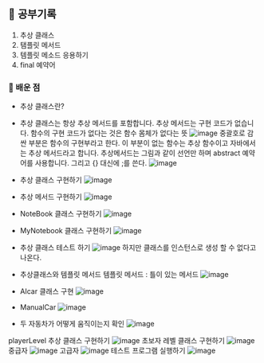 

## 🌅 공부기록
1. 추상 클래스
2. 탬플릿 메서드
3. 템플릿 메소드 응용하기
4. final 예약어
### 🧠 배운 점
- 추상 클래스란?
- 추상 클래스는 항상 추상 메서드를 포함합니다. 추상 메서드는 구현 코드가 없습니다. 함수의 구현 코드가 없다는 것은 함수 몸체가 없다는 뜻
![image](https://github.com/user-attachments/assets/f8c82850-a8ff-4e6f-883c-af3c03d74355)
중괄호로 감싼 부분은 함수의 구현부라고 한다.
이 부분이 없는 함수는 추상 함수이고 자바에서는 추상 메서드라고 합니다.
추상메서드는 그림과 같이 선언만 하며 abstract 예약어를 사용합니다. 그리고 {} 대신에 ;를 쓴다.
![image](https://github.com/user-attachments/assets/b2a1393e-1bd9-41e5-8189-9cef5d7a6486)
- 추상 클래스 구현하기
![image](https://github.com/user-attachments/assets/e97e8182-45b2-427f-9a53-978c36cebf5e)
- 추상 메서드 구현하기
![image](https://github.com/user-attachments/assets/d88f1a8a-3a67-4342-a592-f64cb6fbc8fe)
- NoteBook 클래스 구현하기
![image](https://github.com/user-attachments/assets/799a67fe-1d38-4117-89ce-ffe274d5f710)
- MyNotebook 클래스 구현하기
![image](https://github.com/user-attachments/assets/e8c392b6-0b6a-4e1f-bc2a-7102fa1e6bc3)
- 추상 클래스 테스트 하기
![image](https://github.com/user-attachments/assets/ed7929a1-e7cb-4017-bf54-0b428abfa91e)
하지만 클래스를 인스턴스로 생성 할 수 없다고 나온다.

- 추상클래스와 템플릿 메서드
템플릿 메서드 : 틀이 있는 메서드
![image](https://github.com/user-attachments/assets/d38aae5b-0c5f-435d-aab8-c1c587285a58)
- AIcar 클래스 구현
![image](https://github.com/user-attachments/assets/2300a96f-bc06-4592-898b-aed083535dee)
- ManualCar
![image](https://github.com/user-attachments/assets/fb9927ad-e821-4c95-abd8-26671da8680f)
- 두 자동차가 어떻게 움직이는지 확인
![image](https://github.com/user-attachments/assets/b3db1d3c-cb41-43e6-8512-3b34773173fd)

playerLevel 추상 클래스 구현하기
![image](https://github.com/user-attachments/assets/c169f37b-7eac-4076-9637-47617524bf64)
초보자 레벨 클래스 구현하기
![image](https://github.com/user-attachments/assets/e07b3674-49ec-4a3f-b122-640c4b460424)
중급자
![image](https://github.com/user-attachments/assets/f7db5135-c74d-4d7e-81a6-a629793f3d23)
고급자
![image](https://github.com/user-attachments/assets/218094a1-acae-4700-815c-c0dd5c388df2)
테스트 프로그램 실행하기
![image](https://github.com/user-attachments/assets/aa0b19f9-e7bf-4b47-865b-b50aa438670b)
